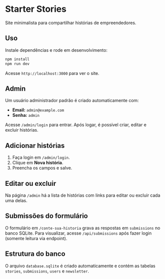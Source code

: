 # Starter Stories

Site minimalista para compartilhar histórias de empreendedores.

## Uso

Instale dependências e rode em desenvolvimento:

```bash
npm install
npm run dev
```

Acesse `http://localhost:3000` para ver o site.

## Admin

Um usuário administrador padrão é criado automaticamente com:

- **Email:** `admin@example.com`
- **Senha:** `admin`

Acesse `/admin/login` para entrar. Após logar, é possível criar, editar e excluir histórias.

## Adicionar histórias

1. Faça login em `/admin/login`.
2. Clique em **Nova história**.
3. Preencha os campos e salve.

## Editar ou excluir

Na página `/admin` há a lista de histórias com links para editar ou excluir cada uma delas.

## Submissões do formulário

O formulário em `/conte-sua-historia` grava as respostas em `submissions` no banco SQLite.
Para visualizar, acesse `/api/submissions` após fazer login (somente leitura via endpoint).

## Estrutura do banco

O arquivo `database.sqlite` é criado automaticamente e contém as tabelas `stories`, `submissions`, `users` e `newsletter`.


